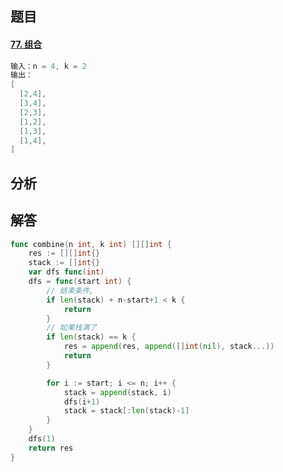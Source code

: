 ## 题目

#### [77. 组合](https://leetcode-cn.com/problems/combinations/)

```go
输入：n = 4, k = 2
输出：
[
  [2,4],
  [3,4],
  [2,3],
  [1,2],
  [1,3],
  [1,4],
]
```



## 分析



## 解答

```go
func combine(n int, k int) [][]int {
    res := [][]int{}
    stack := []int{}
    var dfs func(int)
    dfs = func(start int) {
        // 结束条件,
        if len(stack) + n-start+1 < k {
            return
        }
        // 如果栈满了
        if len(stack) == k {
            res = append(res, append([]int(nil), stack...))
            return
        }

        for i := start; i <= n; i++ {
            stack = append(stack, i)
            dfs(i+1)
            stack = stack[:len(stack)-1]
        }
    }
    dfs(1)
    return res
}
```

